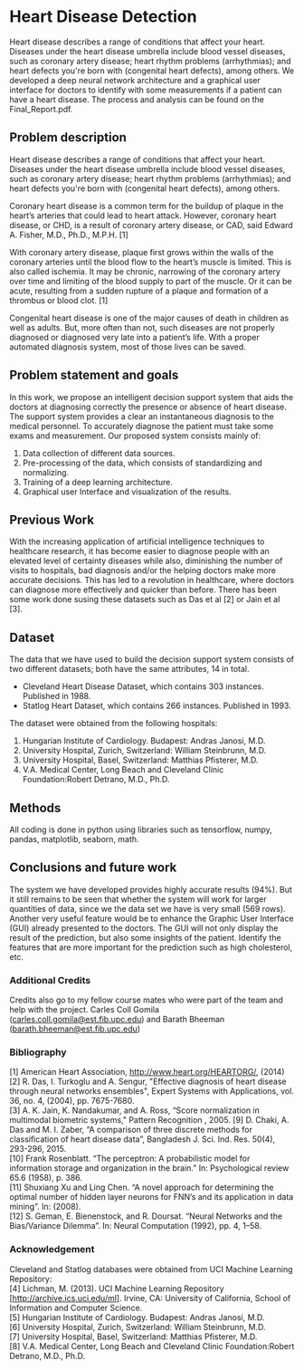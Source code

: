# Heart Disease Detection

Heart disease describes a range of conditions that affect your heart. Diseases under the heart disease umbrella include blood vessel diseases, such as coronary artery disease; heart rhythm problems (arrhythmias); and heart defects you're born with (congenital heart defects), among others. We developed a deep neural network architecture and a graphical user interface for doctors to identify with some measurements if a patient can have a heart disease. The process and analysis can be found on the Final_Report.pdf.

## Problem description
Heart disease describes a range of conditions that affect your heart. Diseases under the heart disease umbrella include blood vessel diseases, such as coronary artery disease; heart rhythm problems (arrhythmias); and heart defects you're born with (congenital heart defects), among others.

Coronary heart disease is a common term for the buildup of plaque in the heart’s arteries that could lead to heart attack. However, coronary heart disease, or CHD, is a result of coronary artery disease, or CAD, said Edward A. Fisher, M.D., Ph.D., M.P.H. [1]

With coronary artery disease, plaque first grows within the walls of the coronary arteries until the blood flow to the heart’s muscle is limited. This is also called ischemia. It may be chronic, narrowing of the coronary artery over time and limiting of the blood supply to part of the muscle. Or it can be acute, resulting from a sudden rupture of a plaque and formation of a thrombus or blood clot. [1]

Congenital heart disease is one of the major causes of death in children as well as adults. But, more often than not, such diseases are not properly diagnosed or diagnosed very late into a patient’s life. With a proper automated diagnosis system, most of those lives can be saved. 

## Problem statement and goals
In this work, we propose an intelligent decision support system that aids the doctors at diagnosing correctly the presence or absence of heart disease. The support system provides a clear an instantaneous diagnosis to the medical personnel. To accurately diagnose the patient must take some exams and measurement. Our proposed system consists mainly of: 
1. Data collection of different data sources.
2. Pre-processing of the data, which consists of standardizing and normalizing.
3. Training of a deep learning architecture.
4. Graphical user Interface and visualization of the results.

## Previous Work
With the increasing application of artificial intelligence techniques to healthcare research, it has become easier to diagnose people with an elevated level of certainty diseases while also, diminishing the number of visits to hospitals, bad diagnosis and/or the helping doctors make more accurate decisions. This has led to a revolution in healthcare, where doctors can diagnose more effectively and quicker than before. There has been some work done susing these datasets such as Das et al [2] or Jain et al [3].

## Dataset
The data that we have used to build the decision support system consists of two different datasets; both have the same attributes, 14 in total.
- Cleveland Heart Disease Dataset, which contains 303 instances. Published in 1988.
- Statlog Heart Dataset, which contains 266 instances. Published in 1993.

The dataset were obtained from the following hospitals:
1. Hungarian Institute of Cardiology. Budapest: Andras Janosi, M.D.
2. University Hospital, Zurich, Switzerland: William Steinbrunn, M.D.
3. University Hospital, Basel, Switzerland: Matthias Pfisterer, M.D.
4. V.A. Medical Center, Long Beach and Cleveland Clinic Foundation:Robert Detrano, M.D., Ph.D.

## Methods
All coding is done in python using libraries such as tensorflow, numpy, pandas, matplotlib, seaborn, math.

## Conclusions and future work
The system we have developed provides highly accurate results (94%). But it still remains to be seen that whether the system will work for larger quantities of data, since we the data set we have is very small (569 rows). Another very useful feature would be to enhance the Graphic User Interface (GUI) already presented to the doctors. The GUI will not only display the result of the prediction, but also some insights of the patient. Identify the features that are more important for the prediction such as high cholesterol, etc.

### Additional Credits
Credits also go to my fellow course mates who were part of the team and help with the project. Carles Coll Gomila (carles.coll.gomila@est.fib.upc.edu) and Barath Bheeman (barath.bheeman@est.fib.upc.edu)

### Bibliography
[1] American Heart Association, http://www.heart.org/HEARTORG/, (2014) <br />
[2] R. Das, I. Turkoglu and A. Sengur, "Effective diagnosis of heart disease through neural networks ensembles", Expert Systems with Applications, vol. 36, no. 4, (2004), pp. 7675-7680. <br />
[3] A. K. Jain, K. Nandakumar, and A. Ross, “Score normalization in multimodal biometric systems," Pattern Recognition , 2005.
[9] D. Chaki, A. Das and M. I. Zaber, “A comparison of three discrete methods for classification of heart disease data”, Bangladesh J. Sci. Ind. Res. 50(4), 293-296, 2015. <br />
[10] Frank Rosenblatt. “The perceptron: A probabilistic model for information storage and organization in the brain.” In: Psychological review 65.6 (1958), p. 386. <br />
[11] Shuxiang Xu and Ling Chen. “A novel approach for determining the optimal number of hidden layer neurons for FNN’s and its application in data mining”. In: (2008). <br />
[12] S. Geman, E. Bienenstock, and R. Doursat. “Neural Networks and the Bias/Variance Dilemma”. In: Neural Computation (1992), pp. 4, 1–58.

### Acknowledgement
Cleveland and Statlog databases were obtained from UCI Machine Learning Repository: <br />
[4] Lichman, M. (2013). UCI Machine Learning Repository [http://archive.ics.uci.edu/ml]. Irvine, CA: University of California, School of Information and Computer Science. <br />
[5] Hungarian Institute of Cardiology. Budapest: Andras Janosi, M.D. <br />
[6] University Hospital, Zurich, Switzerland: William Steinbrunn, M.D. <br />
[7] University Hospital, Basel, Switzerland: Matthias Pfisterer, M.D. <br />
[8] V.A. Medical Center, Long Beach and Cleveland Clinic Foundation:Robert Detrano, M.D., Ph.D.
